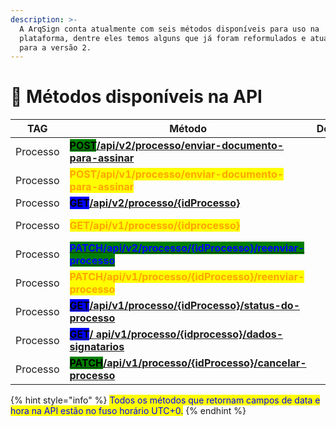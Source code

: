 ```yaml
---
description: >-
  A ArqSign conta atualmente com seis métodos disponíveis para uso na
  plataforma, dentre eles temos alguns que já foram reformulados e atualizados
  para a versão 2.
---
```


# 🔳 Métodos disponíveis na API

<table><thead><tr><th width="132">TAG</th><th width="322">Método</th><th width="146">Descrição</th><th width="89" align="center">Versão</th><th>Status</th></tr></thead><tbody><tr><td>Processo</td><td><a href="https://arquivar.gitbook.io/manual-arqsign-2.0.0/administracao/integracoes/metodos-disponiveis-na-api/post-api-v2-processo-enviar-documento-para-assinar"><mark style="background-color:green;"><strong>POST</strong></mark><strong>/api/v2/processo/enviar-documento-para-assinar</strong></a></td><td></td><td align="center"><mark style="color:blue;"><strong>2</strong></mark></td><td><mark style="color:green;"><strong>Disponível</strong></mark></td></tr><tr><td>Processo</td><td><mark style="color:orange;"><strong>POST/api​/v1​/processo​/enviar-documento-para-assinar</strong></mark>   </td><td></td><td align="center"><mark style="color:orange;"><strong>1</strong></mark></td><td><mark style="color:orange;"><strong>Descontinuado. Utilizar</strong></mark> <a href="post-api-v2-processo-enviar-documento-para-assinar.md"><mark style="color:orange;"><strong>V2.</strong></mark></a></td></tr><tr><td>Processo</td><td><mark style="background-color:blue;"><strong>GET</strong></mark><a href="get-api-v2-processo-idprocesso.md"><strong>/api/v2/processo/{idProcesso}</strong></a></td><td></td><td align="center"><mark style="color:blue;"><strong>2</strong></mark></td><td><mark style="color:green;"><strong>Disponível</strong></mark></td></tr><tr><td>Processo</td><td><mark style="color:orange;"><strong>GET​/api​/v1​/processo​/{idprocesso}</strong></mark></td><td></td><td align="center"><mark style="color:orange;"><strong>1</strong></mark></td><td><a href="get-api-v2-processo-idprocesso.md"><mark style="color:orange;"><strong>Descontinuado. Utilizar V2.</strong></mark></a></td></tr><tr><td>Processo</td><td><a href="patch-api-v2-processo-idprocesso-reenviar-processo.md"><mark style="color:blue;background-color:green;"><strong>PATCH/</strong><strong>api/v2/processo/{idProcesso}/reenviar-processo</strong></mark></a></td><td></td><td align="center"><mark style="color:blue;"><strong>2</strong></mark></td><td><mark style="color:green;"><strong>Disponível</strong></mark></td></tr><tr><td>Processo</td><td><mark style="color:orange;"><strong>PATCH/api/v1/processo/{idProcesso}/reenviar-processo</strong></mark></td><td></td><td align="center"><mark style="color:orange;"><strong>1</strong></mark></td><td><a href="patch-api-v2-processo-idprocesso-reenviar-processo.md"><mark style="color:orange;"><strong>Descontinuado. Utilizar V2.</strong></mark></a></td></tr><tr><td>Processo</td><td><a href="get-api-v1-processo-idprocesso-status-do-processo.md"><mark style="background-color:blue;"><strong>GET</strong></mark><strong>/api/v1/processo/{idProcesso}/status-do-processo</strong></a></td><td></td><td align="center"><mark style="color:blue;"><strong>1</strong></mark></td><td><mark style="color:green;"><strong>Disponível</strong></mark></td></tr><tr><td>Processo</td><td><a href="get-api-v1-processo-idprocesso-dados-signatarios.md"><mark style="background-color:blue;"><strong>GET</strong></mark><strong>/ api/v1/processo/{idprocesso}/dados-signatarios</strong></a></td><td></td><td align="center"><mark style="color:blue;"><strong>1</strong></mark></td><td><mark style="color:green;"><strong>Disponível</strong></mark></td></tr><tr><td>Processo</td><td><a href="patch-api-v1-processo-idprocesso-cancelar-processo.md"><mark style="background-color:green;"><strong>PATCH</strong></mark><strong>/api/v1/processo/{idProcesso}/cancelar-processo</strong></a></td><td></td><td align="center"><mark style="color:blue;"><strong>1</strong></mark></td><td><mark style="color:green;"><strong>Disponível</strong></mark></td></tr></tbody></table>

{% hint style="info" %}
<mark style="color:blue;">Todos os métodos que retornam campos de data e hora na API estão no fuso horário UTC+0.</mark>
{% endhint %}

